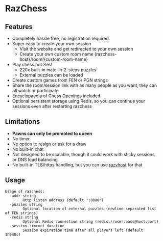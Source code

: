 # RazChess

## Features
* Completely hassle free, no registration required
* Super easy to create your own session
  * Visit the website and get redirected to your own session
  * Create your own custom room name {razchess-host}/room/{custom-room-name}
* Play chess puzzles!
  * 220x built-in mate-in-2-steps puzzles
  * External puzzles can be loaded
* Create custom games from FEN or PGN strings
* Share the room/session link with as many people as you want, they can all watch or participate
* Encyclopaedia of Chess Openings included
* Optional persistent storage using Redis, so you can continue your sessions even after restarting razchess

## Limitations
* **Pawns can only be promoted to queen**
* No timer
* No option to resign or ask for a draw
* No built-in chat
* Not designed to be scalable, though it could work with sticky sessions or DNS load balancing
* No built-in TLS/https handling, but you can use [razvhost](https://github.com/razzie/razvhost) for that

## Usage
```
Usage of razchess:
  -addr string
        Http listen address (default ":8080")
  -puzzles string
        Optional location of external puzzles (newline separated list of FEN strings)
  -redis string
        Optional Redis connection string (redis://user:pass@host:port)
  -session-timeout duration
        Session expiration time after all players left (default 1h0m0s)
```
